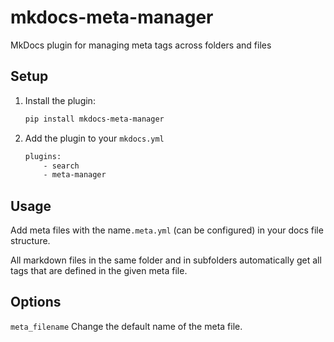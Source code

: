 # mkdocs-meta-manager

MkDocs plugin for managing meta tags across folders and files

## Setup

1. Install the plugin:
    ```bash
    pip install mkdocs-meta-manager
    ```
2. Add the plugin to your `mkdocs.yml`
    ```bash
    plugins:
        - search
        - meta-manager
    ```

## Usage

Add meta files with the name`.meta.yml` (can be configured) in your docs file structure.

All markdown files in the same folder and in subfolders automatically get all tags that are defined in the given meta file.

## Options

`meta_filename`
Change the default name of the meta file.
